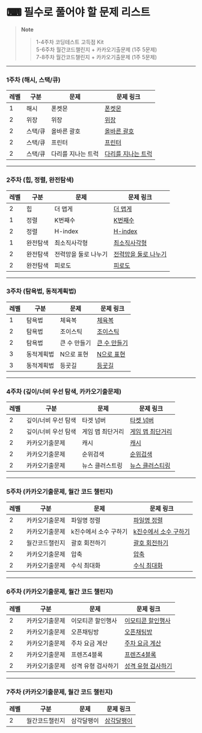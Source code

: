 # ⌨ 필수로 풀어야 할 문제 리스트

> **Note** <br/>
>> 1-4주차 코딩테스트 고득점 Kit  
>> 5-6주차 월간코드챌린지 + 카카오기출문제 (1주 5문제)  
>> 7-8주차 월간코드챌린지 + 카카오기출문제 (1주 5문제) 

---
### 1주차 (해시, 스택/큐)
| 레벨  |구분|문제|문제 링크|
|-----|----|------|--------|
| 1   |해시|폰켓몬|[폰켓몬]|
| 2   |위장|위장|[위장]|
| 2   |스택/큐|올바른 괄호|[올바른 괄호]|
| 2   |스택/큐|프린터|[프린터]|
| 2   |스택/큐|다리를 지나는 트럭|[다리를 지나는 트럭]|

---
### 2주차 (힙, 정렬, 완전탐색)  

| 레벨  |구분|문제|문제 링크|
|-----|----|----|--------|
| 2   |힙|더 맵게|[더 맵게]|
| 1   |정렬|K번째수|[K번째수]|
| 2   |정렬|H-index|[H-index]|
| 1   |완전탐색|최소직사각형|[최소직사각형]|
| 2   |완전탐색|전력망을 둘로 나누기|[전력망을 둘로 나누기]|
| 2   |완전탐색|피로도|[피로도]|

---
### 3주차 (탐욕법, 동적계획법)
| 레벨  |구분|문제|문제 링크|
|-----|----|----|--------|
| 1   |탐욕법|체육복|[체육복]|
| 2   |탐욕법|조이스틱|[조이스틱]|
| 2   |탐욕법|큰 수 만들기|[큰 수 만들기]|
| 3   |동적계획법|N으로 표현|[N으로 표현]|
| 3   |동적계획법|등굣길|[등굣길]|

---
### 4주차 (깊이/너비 우선 탐색, 카카오기출문제)
| 레벨  |구분|문제|문제 링크|
|-----|----|----|--------|
| 2   |깊이/너비 우선 탐색|타겟 넘버|[타켓 넘버]|
| 2   |깊이/너비 우선 탐색|게임 맵 최단거리|[게임 맵 최단거리]|
| 2   |카카오기출문제|캐시|[캐시]|
| 2   |카카오기출문제|순위검색|[순위검색]|
| 2   |카카오기출문제|뉴스 클러스트링|[뉴스 클러스티링]|

---
### 5주차 (카카오기출문제, 월간 코드 챌린지)
| 레벨  |구분|문제|문제 링크|
|-----|----|----|--------|
| 2   |카카오기출문제|파일명 정렬|[파일명 정렬]|
| 2   |카카오기출문제|k진수에서 소수 구하기|[k진수에서 소수 구하기]|
| 2   |월간코드챌린지|괄호 회전하기|[괄호 회전하기]|
| 2   |카카오기출문제|압축|[압축]|
| 2   |카카오기출문제|수식 최대화|[수식 최대화]|

---
### 6주차 (카카오기출문제, 월간 코드 챌린지)
| 레벨  |구분|문제|문제 링크|
|-----|----|----|--------|
| 2   |카카오기출문제|이모티콘 할인행사|[이모티콘 할인행사]|
| 2   |카카오기출문제|오픈채팅방|[오픈채팅방]|
| 2   |카카오기출문제|주차 요금 계산|[주차 요금 계산]|
| 2   |카카오기출문제|프렌즈4블록|[프렌즈4블록]|
| 2   |카카오기출문제|성격 유형 검사하기|[성격 유형 검사하기]|

---
### 7주차 (카카오기출문제, 월간 코드 챌린지)
| 레벨  |구분|문제|문제 링크|
|-----|----|----|--------|
| 2   |월간코드챌린지|삼각달팽이|[삼각달팽이]

[폰켓몬]:https://school.programmers.co.kr/learn/courses/30/lessons/1845
[위장]:https://school.programmers.co.kr/learn/courses/30/lessons/42578
[올바른 괄호]:https://school.programmers.co.kr/learn/courses/30/lessons/12909
[프린터]:https://school.programmers.co.kr/learn/courses/30/lessons/42587
[다리를 지나는 트럭]:https://school.programmers.co.kr/learn/courses/30/lessons/42583

[더 맵게]:https://school.programmers.co.kr/learn/courses/30/lessons/42626
[K번째수]:https://school.programmers.co.kr/learn/courses/30/lessons/42748
[전력망을 둘로 나누기]:https://school.programmers.co.kr/learn/courses/30/lessons/86971
[H-index]:https://school.programmers.co.kr/learn/courses/30/lessons/42747
[최소직사각형]:https://school.programmers.co.kr/learn/courses/30/lessons/86491
[피로도]:https://school.programmers.co.kr/learn/courses/30/lessons/87946

[체육복]:https://school.programmers.co.kr/learn/courses/30/lessons/42862
[조이스틱]:https://school.programmers.co.kr/learn/courses/30/lessons/42860
[큰 수 만들기]:https://school.programmers.co.kr/learn/courses/30/lessons/42883
[N으로 표현]:https://school.programmers.co.kr/learn/courses/30/lessons/42895
[등굣길]:https://school.programmers.co.kr/learn/courses/30/lessons/42898

[타켓 넘버]:https://school.programmers.co.kr/learn/courses/30/lessons/43165
[게임 맵 최단거리]:https://school.programmers.co.kr/learn/courses/30/lessons/1844
[캐시]:https://school.programmers.co.kr/learn/courses/30/lessons/17680
[순위검색]:https://school.programmers.co.kr/learn/courses/30/lessons/72412
[뉴스 클러스티링]:https://school.programmers.co.kr/learn/courses/30/lessons/17677

[파일명 정렬]:https://school.programmers.co.kr/learn/courses/30/lessons/17686
[k진수에서 소수 구하기]:https://school.programmers.co.kr/learn/courses/30/lessons/92335
[괄호 회전하기]:https://school.programmers.co.kr/learn/courses/30/lessons/76502
[압축]:https://school.programmers.co.kr/learn/courses/30/lessons/17684
[수식 최대화]:https://school.programmers.co.kr/learn/courses/30/lessons/67257

[이모티콘 할인행사]:https://school.programmers.co.kr/learn/courses/30/lessons/150368
[오픈채팅방]:https://school.programmers.co.kr/learn/courses/30/lessons/42888
[주차 요금 계산]:https://school.programmers.co.kr/learn/courses/30/lessons/92341
[프렌즈4블록]:https://school.programmers.co.kr/learn/courses/30/lessons/17679
[성격 유형 검사하기]:https://school.programmers.co.kr/learn/courses/30/lessons/118666

[삼각달팽이]:https://school.programmers.co.kr/learn/courses/30/lessons/68645
